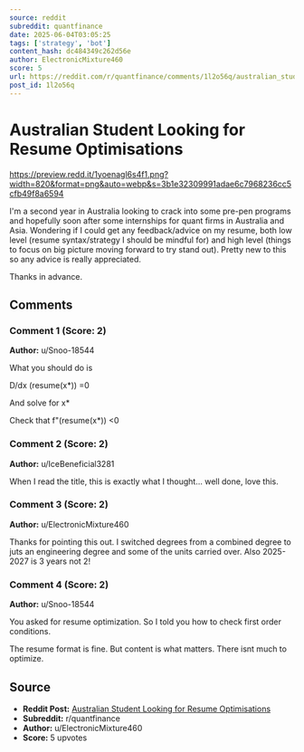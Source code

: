 ```yaml
---
source: reddit
subreddit: quantfinance
date: 2025-06-04T03:05:25
tags: ['strategy', 'bot']
content_hash: dc484349c262d56e
author: ElectronicMixture460
score: 5
url: https://reddit.com/r/quantfinance/comments/1l2o56q/australian_student_looking_for_resume/
post_id: 1l2o56q
---
```


# Australian Student Looking for Resume Optimisations

https://preview.redd.it/1yoenagl6s4f1.png?width=820&format=png&auto=webp&s=3b1e32309991adae6c7968236cc5cfb49f8a6594

I'm a second year in Australia looking to crack into some pre-pen programs and hopefully soon after some internships for quant firms in Australia and Asia. Wondering if I could get any feedback/advice on my resume, both low level (resume syntax/strategy I should be mindful for) and high level (things to focus on big picture moving forward to try stand out). Pretty new to this so any advice is really appreciated.

  
Thanks in advance.

## Comments

### Comment 1 (Score: 2)

**Author:** u/Snoo-18544

What you should do is



D/dx (resume(x*)) =0


And solve for x*


Check that f"(resume(x*)) <0

### Comment 2 (Score: 2)

**Author:** u/IceBeneficial3281

When I read the title, this is exactly what I thought… well done, love this.

### Comment 3 (Score: 2)

**Author:** u/ElectronicMixture460

Thanks for pointing this out. I switched degrees from a combined degree to juts an engineering degree and some of the units carried over. Also 2025-2027 is 3 years not 2!

### Comment 4 (Score: 2)

**Author:** u/Snoo-18544

You asked for resume optimization. So I told you how to check first order conditions. 


The resume format is fine. But content is what matters. There isnt much to optimize.

## Source

- **Reddit Post:** [Australian Student Looking for Resume Optimisations](https://reddit.com/r/quantfinance/comments/1l2o56q/australian_student_looking_for_resume/)
- **Subreddit:** r/quantfinance
- **Author:** u/ElectronicMixture460
- **Score:** 5 upvotes
